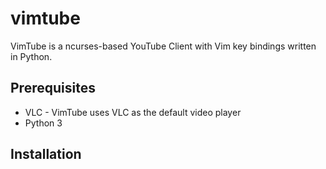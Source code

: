 # vimtube
VimTube is a ncurses-based YouTube Client with Vim key bindings written in Python.

## Prerequisites
* VLC - VimTube uses VLC as the default video player
* Python 3

## Installation
